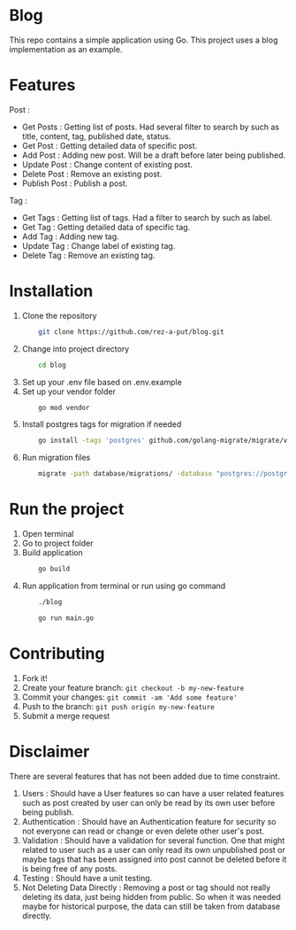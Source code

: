 # Blog
This repo contains a simple application using Go. This project uses a blog implementation as an example.

# Features
Post :
- Get Posts :
    Getting list of posts. Had several filter to search by such as title, content, tag, published date, status. 
- Get Post :
    Getting detailed data of specific post.
- Add Post :
    Adding new post. Will be a draft before later being published.
- Update Post :
    Change content of existing post.
- Delete Post :
    Remove an existing post.
- Publish Post :
    Publish a post.

Tag :
- Get Tags :
    Getting list of tags. Had a filter to search by such as label.
- Get Tag :
    Getting detailed data of specific tag.
- Add Tag :
    Adding new tag.
- Update Tag :
    Change label of existing tag.
- Delete Tag : 
    Remove an existing tag.

# Installation
1. Clone the repository
    ```bash
        git clone https://github.com/rez-a-put/blog.git
    ```
2. Change into project directory
    ```bash
        cd blog
    ```
3. Set up your .env file based on .env.example
4. Set up your vendor folder
    ```bash
        go mod vendor
    ```
5. Install postgres tags for migration if needed
    ```bash
        go install -tags 'postgres' github.com/golang-migrate/migrate/v4/cmd/migrate@latest
    ```
6. Run migration files
    ```bash
        migrate -path database/migrations/ -database "postgres://postgres:postgres@localhost:5432/blog?sslmode=disable" -verbose up
    ```

# Run the project
1. Open terminal
2. Go to project folder
3. Build application
    ```bash
        go build
    ```
4. Run application from terminal or run using go command
    ```bash
        ./blog
    ```
    ```bash
        go run main.go
    ```

# Contributing
1. Fork it!
2. Create your feature branch: `git checkout -b my-new-feature`
3. Commit your changes: `git commit -am 'Add some feature'`
4. Push to the branch: `git push origin my-new-feature`
5. Submit a merge request

# Disclaimer
There are several features that has not been added due to time constraint.
1. Users :
    Should have a User features so can have a user related features such as post created by user can only be read by its own user before being publish.
2. Authentication :
    Should have an Authentication feature for security so not everyone can read or change or even delete other user's post.
3. Validation :
    Should have a validation for several function. One that might related to user such as a user can only read its own unpublished post or maybe tags that has been assigned into post cannot be deleted before it is being free of any posts.
4. Testing :
    Should have a unit testing.
5. Not Deleting Data Directly :
    Removing a post or tag should not really deleting its data, just being hidden from public. So when it was needed maybe for historical purpose, the data can still be taken from database directly. 